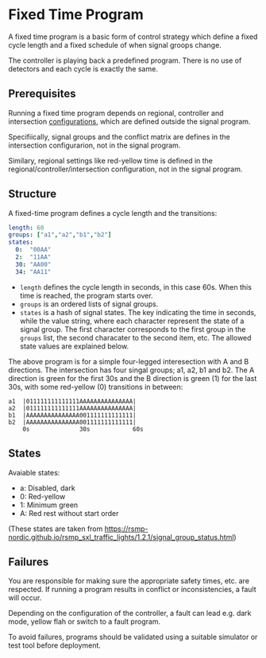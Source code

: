 # Fixed Time Program
A fixed time program is a basic form of control strategy which define a fixed cycle length and a fixed schedule of when signal groops change.

The controller is playing back a predefined program. There is no use of detectors and each cycle is exactly the same.

## Prerequisites
Running a fixed time program depends on regional, controller and intersection [configurations](configurations.md), which are defined outside the
signal program.

Specifiically, signal groups and the conflict matrix are defines in the intersection configurarion, not in the signal program.

Similary, regional settings like red-yellow time is defined in the regional/controller/intersection configuration, not in the signal program.

## Structure
A fixed-time program defines a cycle length and the transitions:

```yaml
length: 60
groups: ["a1","a2","b1","b2"]
states:
  0:  "00AA"
  2:  "11AA"
  30: "AA00"
  34: "AA11"
```

- `length` defines the cycle length in seconds, in this case 60s. When this time is reached, the program starts over.
- `groups` is an ordered lists of signal groups.
- `states` is a hash of signal states. The key indicating the time in seconds, while the value string, where each
  character represent the state of a signal group. The first character corresponds to the first group in the `groups` list,
  the second characater to the second item, etc. The allowed state values are explained below.

The above program is for a simple four-legged interesection with A and B directions. The intersection has four singal groups; a1, a2, b1 and b2. The A direction is green for the first 30s and the B direction is green (1) for the last 30s, with some red-yellow (0) transitions in between:

```
a1  |011111111111111AAAAAAAAAAAAAAA|
a2  |011111111111111AAAAAAAAAAAAAAA|
b1  |AAAAAAAAAAAAAAA001111111111111|
b2  |AAAAAAAAAAAAAAA001111111111111|
    0s              30s            60s
```

## States
Avaiable states:

- a: Disabled, dark
- 0: Red-yellow
- 1: Minimum green
- A: Red rest without start order

(These states are taken from https://rsmp-nordic.github.io/rsmp_sxl_traffic_lights/1.2.1/signal_group_status.html)

## Failures
You are responsible for making sure the appropriate safety times, etc. are respected.
If running a program results in conflict or inconsistencies, a fault will occur.

Depending on the configuration of the controller, a fault can lead e.g. dark mode, yellow flah or switch to a fault program.

To avoid failures, programs should be validated using a suitable simulator or test tool before deployment.
